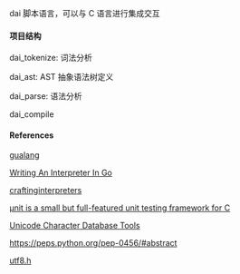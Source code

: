 dai 脚本语言，可以与 C 语言进行集成交互

#### 项目结构

dai_tokenize: 词法分析

dai_ast: AST 抽象语法树定义

dai_parse: 语法分析

dai_compile

#### References

[gualang](https://gitee.com/kuaibiancheng/gualang)

[Writing An Interpreter In Go](https://interpreterbook.com/)

[craftinginterpreters](https://github.com/munificent/craftinginterpreters)

[µnit is a small but full-featured unit testing framework for C](https://github.com/nemequ/munit)

[Unicode Character Database Tools](https://github.com/rhdunn/ucd-tools)

https://peps.python.org/pep-0456/#abstract

[utf8.h](https://github.com/sheredom/utf8.h)
